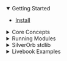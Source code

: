 <details open>
    <summary>Getting Started</summary>

- [Install](/install)

</details>


<details data-path="/concepts">
    <summary>Core Concepts</summary>

- [Core WebAssembly](/concepts/core-webassembly)
- [String Constants](/concepts/string-constants)
- [Composable Modules](/concepts/composable-modules)
- [Platform Agnostic](/concepts/platform-agnostic)
- [Elixir Compiler](/concepts/elixir-compiler)
- [Custom Types](/concepts/custom-types)

</details>


<details data-path="/run">
    <summary>Running Modules</summary>

- [In JavaScript](/run/javascript)
- [In Elixir](/run/elixir)

</details>


<details data-path="/silverorb">
    <summary>SilverOrb stdlib</summary>

- [SilverOrb](/silverorb)

</details>


<details data-path="/examples">
    <summary>Livebook Examples</summary>

- [Temperature Converter ↗](https://hexdocs.pm/orb/temperature-converter.html)
- [Mime Type ↗](https://hexdocs.pm/orb/mime-type.html)

</details>
